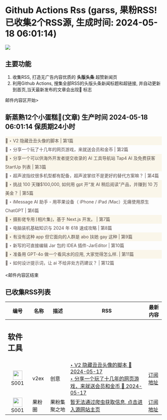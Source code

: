 # Github Actions Rss (garss, 果粉RSS! 已收集2个RSS源, 生成时间: 2024-05-18 06:01:14)

![](https://cdn.jsdelivr.net/gh/xinkeji/garss/_media/ga-rss.png)



## 主要功能
1. 收集RSS, 打造无广告内容优质的 **头版头条** 超赞新闻页
2. 利用Github Actions, 搜集全部RSS的头版头条新闻标题和超链接, 并自动更新到首页,当天最新发布的文章会出现🌈 标志

邮件内容区开始>
<h2>新蒸熟12个小蛋糕🍰(文章) 生产时间 2024-05-18 06:01:14 保质期24小时</h2>

<div style='line-height:3;background-color:#FAF6EA;' ><a href='https://www.v2ex.com/t/1041749#reply2' style="line-height:2;text-decoration:none;display:block;color:#584D49;">🌈 ‣ V2 隐藏丑丑头像的脚本 | 第1篇</a></div><div style='line-height:3;' ><a href='https://www.v2ex.com/t/1041666#reply24' style="line-height:2;text-decoration:none;display:block;color:#584D49;">🌈 ‣ 分享一个玩了十几年的网页游戏，来就送会员和金币 | 第2篇</a></div><div style='line-height:3;background-color:#FAF6EA;' ><a href='https://www.v2ex.com/t/1041754#reply0' style="line-height:2;text-decoration:none;display:block;color:#584D49;">🌈 ‣ 分享一个可以供海外开发者提交收录的 AI 工具导航站 Tap4 AI 及免费获客 StartUp 列表 | 第3篇</a></div><div style='line-height:3;' ><a href='https://www.v2ex.com/t/1041699#reply6' style="line-height:2;text-decoration:none;display:block;color:#584D49;">🌈 ‣ 超声波指纹很多机型都有配备，超声波掌纹不是更好的替代方案嘛？ | 第4篇</a></div><div style='line-height:3;background-color:#FAF6EA;' ><a href='https://www.v2ex.com/t/1041717#reply6' style="line-height:2;text-decoration:none;display:block;color:#584D49;">🌈 ‣ 挑战 100 天赚$100,000, 如何用 gpt 开“发 AI 稍后阅读”产品，并赚到 10 万美金？ | 第5篇</a></div><div style='line-height:3;' ><a href='https://www.v2ex.com/t/1041722#reply3' style="line-height:2;text-decoration:none;display:block;color:#584D49;">🌈 ‣ iMessage AI 助手 - 用苹果设备（ iPhone / iPad /Mac）无痛使用原生 ChatGPT | 第6篇</a></div><div style='line-height:3;background-color:#FAF6EA;' ><a href='https://www.v2ex.com/t/1041506#reply56' style="line-height:2;text-decoration:none;display:block;color:#584D49;">🌈 ‣ 摄影佬专用 ⌈相片集⌋，基于 Next.js 开发。 | 第7篇</a></div><div style='line-height:3;' ><a href='https://www.v2ex.com/t/1041526#reply28' style="line-height:2;text-decoration:none;display:block;color:#584D49;">🌈 ‣ 电脑装机基础知识与 2024 年 618 速成攻略 | 第8篇</a></div><div style='line-height:3;background-color:#FAF6EA;' ><a href='https://www.v2ex.com/t/1041692#reply4' style="line-height:2;text-decoration:none;display:block;color:#584D49;">🌈 ‣ 有没有这种 app 但它面向的人群是 abo 扶她 gay 这种 | 第9篇</a></div><div style='line-height:3;' ><a href='https://www.v2ex.com/t/1041593#reply18' style="line-height:2;text-decoration:none;display:block;color:#584D49;">🌈 ‣ 新写的可直接编辑 Jar 包的 IDEA 插件-JarEditor | 第10篇</a></div><div style='line-height:3;background-color:#FAF6EA;' ><a href='https://www.v2ex.com/t/1041591#reply9' style="line-height:2;text-decoration:none;display:block;color:#584D49;">🌈 ‣ 准备用 GPT-4o 做一个看风水的应用, 大家觉得怎么样. | 第11篇</a></div><div style='line-height:3;' ><a href='https://www.v2ex.com/t/1041538#reply9' style="line-height:2;text-decoration:none;display:block;color:#584D49;">🌈 ‣ 如何设计提示词，让 ai 不给非处方药建议？ | 第12篇</a></div>

<邮件内容区结束

## 已收集RSS列表

| 编号 | 名称 | 描述 | RSS | 最新内容 |
| --- | --- | --- | --- | --- |
| <h2 id="软件工具">软件工具</h2> |  |   |  |  |
| <div id="S001" style="text-align: center;"><img src="https://cdn.jsdelivr.net/gh/zhaoolee/garss/_media/favicon/S001.png" width="30px" style="width:30px;height: auto;"/><br><span>S001</span></div> | v2ex | 创意 | [‣ V2 隐藏丑丑头像的脚本 🌈 2024-05-17](https://www.v2ex.com/t/1041749#reply2)<br/>[‣ 分享一个玩了十几年的网页游戏，来就送会员和金币 🌈 2024-05-17](https://www.v2ex.com/t/1041666#reply24) | [订阅地址](https://www.v2ex.com/feed/tab/creative.xml) |
| <div id="S001" style="text-align: center;"><img src="https://cdn.jsdelivr.net/gh/zhaoolee/garss/_media/favicon/S001.png" width="30px" style="width:30px;height: auto;"/><br><span>S001</span></div> | 果粉圈 | 果粉集聚之地 | [暂无法通过爬虫获取信息, 点击进入源网站主页](https://g0f.cn) | [订阅地址](https://g0f.cn/rss.xml) |



